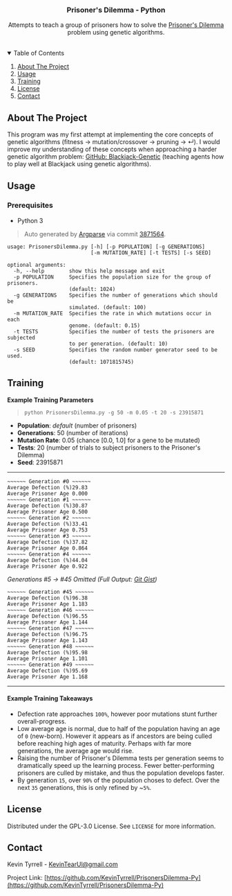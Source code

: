 
<br /><h3 align="center">Prisoner\'s Dilemma - Python</h3>

  <p align="center">
  Attempts to teach a group of prisoners how to solve the <a href="https://en.wikipedia.org/wiki/Prisoner%27s_dilemma">Prisoner's Dilemma</a> problem using genetic algorithms.
    <br />
	<br />
  </p>
</p>



<!-- TABLE OF CONTENTS -->
<details open="open">
  <summary>Table of Contents</summary>
  <ol>
    <li><a href="#about-the-project">About The Project</a></li>
    <li><a href="#usage">Usage</a></li>
	<li><a href="#training">Training</a></li>
    <li><a href="#license">License</a></li>
    <li><a href="#contact">Contact</a></li>
  </ol>
</details>



<!-- ABOUT THE PROJECT -->
## About The Project

This program was my first attempt at implementing the core concepts of genetic algorithms (fitness -> mutation/crossover -> pruning -> ↵). I would improve my understanding of these concepts when approaching a harder genetic algorithm problem: [GitHub: Blackjack-Genetic](https://github.com/KevinTyrrell/Blackjack-Genetic) (teaching agents how to play well at Blackjack using genetic algorithms).


<!-- USAGE EXAMPLES -->
## Usage

### Prerequisites

* Python 3

> Auto generated by [Argparse](https://docs.python.org/3/library/argparse.html) via commit [3871564](https://github.com/KevinTyrrell/PrisonersDilemma-Py/commit/387156477fcaa9ac088c418d6190f755d8bb371e).

```
usage: PrisonersDilemma.py [-h] [-p POPULATION] [-g GENERATIONS]
                           [-m MUTATION_RATE] [-t TESTS] [-s SEED]

optional arguments:
  -h, --help        show this help message and exit
  -p POPULATION     Specifies the population size for the group of prisoners.
                    (default: 1024)
  -g GENERATIONS    Specifies the number of generations which should be
                    simulated. (default: 100)
  -m MUTATION_RATE  Specifies the rate in which mutations occur in each
                    genome. (default: 0.15)
  -t TESTS          Specifies the number of tests the prisoners are subjected
                    to per generation. (default: 10)
  -s SEED           Specifies the random number generator seed to be used.
                    (default: 1071815745)
```

<!-- TRAINING EXAMPLE -->
## Training

**Example Training Parameters**
> `python PrisonersDilemma.py -g 50 -m 0.05 -t 20 -s 23915871`
* **Population**: *default* (number of prisoners)
* **Generations**: 50 (number of iterations)
* **Mutation Rate**: 0.05 (chance [0.0, 1.0] for a gene to be mutated)
* **Tests**: 20 (number of trials to subject prisoners to the Prisoner\'s Dilemma)
* **Seed**: 23915871

----

    ~~~~~~ Generation #0 ~~~~~~
    Average Defection (%)29.83
    Average Prisoner Age 0.000
    ~~~~~~ Generation #1 ~~~~~~
    Average Defection (%)30.87
    Average Prisoner Age 0.500
    ~~~~~~ Generation #2 ~~~~~~
    Average Defection (%)33.41
    Average Prisoner Age 0.753
    ~~~~~~ Generation #3 ~~~~~~
    Average Defection (%)37.82
    Average Prisoner Age 0.864
    ~~~~~~ Generation #4 ~~~~~~
    Average Defection (%)44.04
    Average Prisoner Age 0.922

*Generations #5 -> #45 Omitted (Full Output: [Git Gist](https://gist.github.com/KevinTyrrell/a86f81f24ae49fd0de8c21fa090fc012))*

    ~~~~~~ Generation #45 ~~~~~~
    Average Defection (%)96.38
    Average Prisoner Age 1.183
    ~~~~~~ Generation #46 ~~~~~~
    Average Defection (%)96.55
    Average Prisoner Age 1.144
    ~~~~~~ Generation #47 ~~~~~~
    Average Defection (%)96.75
    Average Prisoner Age 1.143
    ~~~~~~ Generation #48 ~~~~~~
    Average Defection (%)95.98
    Average Prisoner Age 1.101
    ~~~~~~ Generation #49 ~~~~~~
    Average Defection (%)95.69
    Average Prisoner Age 1.168

---

#### Example Training Takeaways

* Defection rate approaches `100%`, however poor mutations stunt further overall-progress.
* Low average age is normal, due to half of the population having an age of `0` (new-born). However it appears as if ancestors are being culled before reaching high ages of maturity. Perhaps with far more generations, the average age would rise.
* Raising the number of Prisoner\'s Dilemma tests per generation seems to dramatically speed up the learning process. Fewer better-performing prisoners are culled by mistake, and thus the population develops faster.
* By generation `15`, over `90%` of the population choses to defect. Over the next `35` generations, this is only refined by ~`5%`.


<!-- LICENSE -->
## License

Distributed under the GPL-3.0 License. See `LICENSE` for more information.



<!-- CONTACT -->
## Contact

Kevin Tyrrell - KevinTearUl@gmail.com

Project Link: [https://github.com/KevinTyrrell/PrisonersDilemma-Py](https://github.com/KevinTyrrell/PrisonersDilemma-Py)


